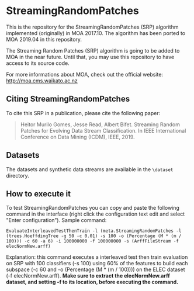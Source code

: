# StreamingRandomPatches
This is the repository for the StreamingRandomPatches (SRP) algorithm implemented (originally) in MOA 2017.10. 
The algorithm has been ported to MOA 2019.04 in this repository. 

The Streaming Random Patches (SRP) algorithm is going to be added to MOA in the near future.
Until that, you may use this repository to have access to its source code. 

For more informations about MOA, check out the official website: 
http://moa.cms.waikato.ac.nz

## Citing StreamingRandomPatches
To cite this SRP in a publication, please cite the following paper: 
> Heitor Murilo Gomes,  Jesse Read, Albert Bifet. 
> Streaming Random Patches for Evolving Data Stream Classification. In IEEE International Conference on Data Mining (ICDM), IEEE, 2019.

## Datasets
The datasets and synthetic data streams are available in the `\dataset` directory.

## How to execute it
To test StreamingRandomPatches you can copy and paste the following command in the interface (right click the configuration text edit and select "Enter configuration”).
Sample command: 

`EvaluateInterleavedTestThenTrain -l (meta.StreamingRandomPatches -l (trees.HoeffdingTree -g 50 -c 0.01) -s 100 -o (Percentage (M * (m / 100))) -c 60 -a 6) -i 100000000 -f 100000000 -s (ArffFileStream -f elecNormNew.arff)`

Explanation: this command executes a interleaved test then train evaluation on SRP with 100 classifiers (-s 100) using 60% of the features to build each subspace (-c 60 and -o (Percentage (M * (m / 100))))
on the ELEC dataset (-f elecNormNew.arff). 
**Make sure to extract the elecNormNew.arff dataset, and setting -f to its location, before executing the command.**
